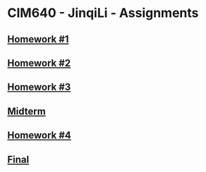 # CIM640 - JinqiLi - Assignments
## [Homework #1](http://kikijinqili.github.io/CIM640-JinqiLi/homework/hw1/hw1.jpg)
## [Homework #2](http://kikijinqili.github.io/CIM640-JinqiLi/homework/hw2/index.html)
## [Homework #3](http://kikijinqili.github.io/CIM640-JinqiLi/homework/hw3/index.html)
## [Midterm](https://github.com/kikijinqili/CIM640-JinqiLi/tree/master/homework/midterm)
## [Homework #4](http://kikijinqili.github.io/CIM640-JinqiLi/homework/hw4/music/index.html)
## [Final](https://github.com/kikijinqili/CIM640-JinqiLi/tree/master/homework/final)
